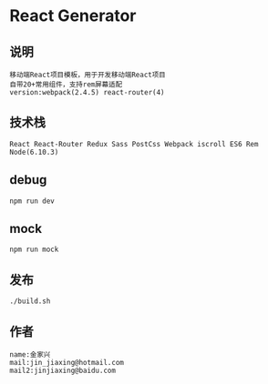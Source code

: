 React Generator
===============

## 说明 ##
	移动端React项目模板，用于开发移动端React项目
	自带20+常用组件，支持rem屏幕适配
	version:webpack(2.4.5) react-router(4)

## 技术栈 ##
	React React-Router Redux Sass PostCss Webpack iscroll ES6 Rem Node(6.10.3)

## debug ##
	npm run dev

## mock ##
	npm run mock

## 发布 ##
	./build.sh

## 作者 ##
	name:金家兴
	mail:jin_jiaxing@hotmail.com
	mail2:jinjiaxing@baidu.com





